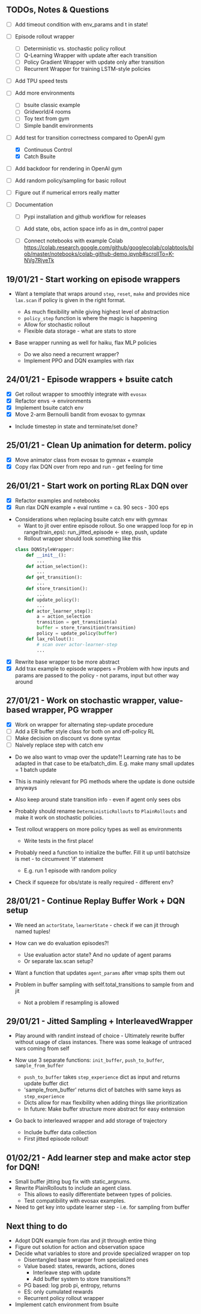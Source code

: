 ## TODOs, Notes & Questions
- [ ] Add timeout condition with env_params and t in state!
- [ ] Episode rollout wrapper
    - [ ] Deterministic vs. stochastic policy rollout
    - [ ] Q-Learning Wrapper with update after each transition
    - [ ] Policy Gradient Wrapper with update only after transition
    - [ ] Recurrent Wrapper for training LSTM-style policies
- [ ] Add TPU speed tests
- [ ] Add more environments
    - [ ] bsuite classic example
    - [ ] Gridworld/4 rooms
    - [ ] Toy text from gym
    - [ ] Simple bandit environments
- [ ] Add test for transition correctness compared to OpenAI gym
    - [x] Continuous Control
    - [x] Catch Bsuite
- [ ] Add backdoor for rendering in OpenAI gym
- [ ] Add random policy/sampling for basic rollout
- [ ] Figure out if numerical errors really matter

- [ ] Documentation
    - [ ] Pypi installation and github workflow for releases
    - [ ] Add state, obs, action space info as in dm_control paper
    - [ ] Connect notebooks with example Colab https://colab.research.google.com/github/googlecolab/colabtools/blob/master/notebooks/colab-github-demo.ipynb#scrollTo=K-NVg7RjyeTk


## 19/01/21 - Start working on episode wrappers

- Want a template that wraps around `step`, `reset`, `make` and provides nice `lax.scan` if policy is given in the right format.
    - As much flexibility while giving highest level of abstraction
    - `policy_step` function is where the magic is happening
    - Allow for stochastic rollout
    - Flexible data storage - what are stats to store

- Base wrapper running as well for haiku, flax MLP policies
    - Do we also need a recurrent wrapper?
    - Implement PPO and DQN examples with rlax


## 24/01/21 - Episode wrappers + bsuite catch

- [x] Get rollout wrapper to smoothly integrate with `evosax`
- [x] Refactor envs -> environments
- [x] Implement bsuite catch env
- [x] Move 2-arm Bernoulli bandit from evosax to gymnax
- Include timestep in state and terminate/set done?


## 25/01/21 - Clean Up animation for determ. policy

- [x] Move animator class from evosax to gymnax + example
- [x] Copy rlax DQN over from repo and run - get feeling for time

## 26/01/21 - Start work on porting RLax DQN over

- [x] Refactor examples and notebooks
- [x] Run rlax DQN example + eval runtime = ca. 90 secs - 300 eps

- Considerations when replacing bsuite catch env with gymnax
    - Want to jit over entire episode rollout. So one wrapped loop
        for ep in range(train_eps):
            run_jitted_episode <- step, push, update
    - Rollout wrapper should look something like this
    ```python
    class DQNStyleWrapper:
        def __init__():
            ...
        def action_selection():
            ...
        def get_transition():
            ...
        def store_transition():
            ...
        def update_policy():
            ...
        def actor_learner_step():
            a = action_selection
            transition = get_transition(a)
            buffer = store_transition(transition)
            policy = update_policy(buffer)
        def lax_rollout():
            # scan over actor-learner-step
            ...
    ```

- [x] Rewrite base wrapper to be more abstract
- [x] Add trax example to episode wrappers = Problem with how inputs and params are passed to the policy - not params, input but other way around

## 27/01/21 - Work on stochastic wrapper, value-based wrapper, PG wrapper

- [x] Work on wrapper for alternating step-update procedure
- [ ] Add a ER buffer style class for both on and off-policy RL
- [ ] Make decision on discount vs done syntax
- [ ] Naively replace step with catch env

- Do we also want to vmap over the update?! Learning rate has to be adapted in that case to be eta/batch_dim. E.g. make many small updates = 1 batch update
- This is mainly relevant for PG methods where the update is done outside anyways
- Also keep around state transition info - even if agent only sees obs

- Probably should rename `DeterministicRollouts` to `PlainRollouts` and make it work on stochastic policies.

- Test rollout wrappers on more policy types as well as environments
    - Write tests in the first place!

- Probably need a function to initialize the buffer. Fill it up until batchsize is met - to circumvent 'if' statement
    - E.g. run 1 episode with random policy

- Check if squeeze for obs/state is really required - different env?

## 28/01/21 - Continue Replay Buffer Work + DQN setup

- We need an `actorState`, `learnerState` - check if we can jit through named tuples!
- How can we do evaluation episodes?!
    - Use evaluation actor state? And no update of agent params
    - Or separate lax.scan setup?
- Want a function that updates `agent_params` after vmap spits them out

- Problem in buffer sampling with self.total_transitions to sample from and jit
    - Not a problem if resampling is allowed

## 29/01/21 - Jitted Sampling + InterleavedWrapper

- Play around with randint instead of choice - Ultimately rewrite buffer without usage of class instances. There was some leakage of untraced vars coming from self

- Now use 3 separate functions: `init_buffer`, `push_to_buffer`, `sample_from_buffer`
    - `push_to_buffer` takes `step_experience` dict as input and returns update buffer dict
    - 'sample_from_buffer' returns dict of batches with same keys as `step_experience`
    - Dicts allow for max flexibility when adding things like prioritization
    - In future: Make buffer structure more abstract for easy extension

- Go back to interleaved wrapper and add storage of trajectory
    - Include buffer data collection
    - First jitted episode rollout!

## 01/02/21 - Add learner step and make actor step for DQN!

- Small buffer jitting bug fix with static_argnums.
- Rewrite PlainRollouts to include an agent class.
    - This allows to easily differentiate between types of policies.
    - Test compatibility with evosax examples.
- Need to get key into update learner step - i.e. for sampling from buffer

## Next thing to do

- Adopt DQN example from rlax and jit through entire thing
- Figure out solution for action and observation space
- Decide what variables to store and provide specialized wrapper on top
    - Disentangled base wrapper from specialized ones
    - Value based: states, rewards, actions, dones
        - Interleave step with update
        - Add buffer system to store transitions?!
    - PG based: log prob pi, entropy, returns
    - ES: only cumulated rewards
    - Recurrent policy rollout wrapper
- Implement catch environment from bsuite

